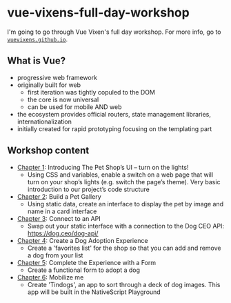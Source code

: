 # vue-vixens-full-day-workshop

I'm going to go through Vue Vixen's full day workshop. For more info, go to [`vuevixens.github.io`](https://vuevixens.github.io/docs/workshop/).


## What is Vue?

* progressive web framework
* originally built for web
    * first iteration was tightly copuled to the DOM
    * the core is now universal
    * can be used for mobile AND web
* the ecosystem provides official routers, state management libraries, internationalization
* initially created for rapid prototyping focusing on the templating part

## Workshop content


* [Chapter 1](https://vuevixens.github.io/docs/workshop/full-day/ch1.html): Introducing The Pet Shop’s UI – turn on the lights!
    * Using CSS and variables, enable a switch on a web page that will turn on your shop’s lights (e.g. switch the page’s theme). Very basic introduction to our project’s code structure
* [Chapter 2](https://vuevixens.github.io/docs/workshop/full-day/ch2.html): Build a Pet Gallery
    * Using static data, create an interface to display the pet by image and name in a card interface
* [Chapter 3](https://vuevixens.github.io/docs/workshop/full-day/ch3.html): Connect to an API
    * Swap out your static interface with a connection to the Dog CEO API: https://dog.ceo/dog-api/
* [Chapter 4](https://vuevixens.github.io/docs/workshop/full-day/ch4.html): Create a Dog Adoption Experience
    * Create a 'favorites list' for the shop so that you can add and remove a dog from your list
* [Chapter 5](https://vuevixens.github.io/docs/workshop/full-day/ch5.html): Complete the Experience with a Form
    * Create a functional form to adopt a dog
* [Chapter 6](https://vuevixens.github.io/docs/workshop/full-day/ch6.html): Mobilize me
    * Create 'Tindogs', an app to sort through a deck of dog images. This app will be built in the NativeScript Playground
